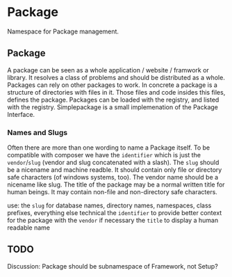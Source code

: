 # Package

Namespace for Package management.

## Package

A package can be seen as a whole application / website / framwork or library. It resolves a class of problems and should be distributed as a whole.
Packages can rely on other packages to work. In concrete a package is a structure of directories with files in it. Those files and code insides this files, defines the package.
Packages can be loaded with the registry, and listed with the registry. Simplepackage is a small implemenation of the Package Interface.

### Names and Slugs

Often there are more than one wording to name a Package itself. To be compatible with composer we have the `identifier` which is just the `vendor`/`slug` (vendor and slug concatenated with a slash).
The `slug` should be a nicename and machine readble. It should contain only file or directory safe characters (of windows systems, too). The vendor name should be a nicename like slug.
The title of the package may be a normal written title for human beings. It may contain non-file and non-directory safe characters.

use:
  the `slug` for database names, directory names, namespaces, class prefixes, everything else technical
  the `identifier` to provide better context for the package with the `vendor` if necessary
  the `title` to display a human readable name 

## TODO

Discussion: Package should be subnamespace of Framework, not Setup?